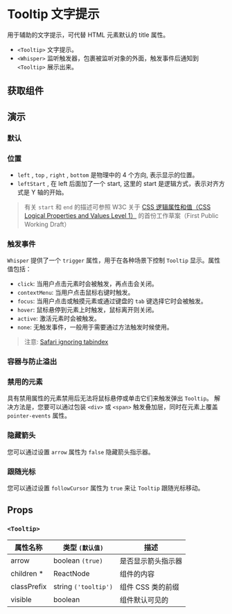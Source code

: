 # Tooltip 文字提示

用于辅助的文字提示，可代替 HTML 元素默认的 title 属性。

- `<Tooltip>` 文字提示。
- `<Whisper>` 监听触发器，包裹被监听对象的外面，触发事件后通知到 `<Tooltip>` 展示出来。

## 获取组件

<!--{include:(components/tooltip/fragments/import.md)}-->

## 演示

### 默认

<!--{include:`basic.md`}-->

### 位置

- `left` , `top` , `right` , `bottom` 是物理中的 4 个方向, 表示显示的位置。
- `leftStart` , 在 left 后面加了一个 start, 这里的 start 是逻辑方式，表示对齐方式是 Y 轴的开始。

> 有关 `start` 和 `end` 的描述可参照 W3C 关于 [CSS 逻辑属性和值（CSS Logical Properties and Values Level 1）](https://www.w3.org/TR/2017/WD-css-logical-1-20170518/) 的首份工作草案（First Public Working Draft）

<!--{include:`placement.md`}-->

### 触发事件

`Whisper` 提供了一个 `trigger` 属性，用于在各种场景下控制 `Tooltip` 显示。属性值包括：

- `click`: 当用户点击元素时会被触发，再点击会关闭。
- `contextMenu`: 当用户点击鼠标右键时触发。
- `focus`: 当用户点击或触摸元素或通过键盘的 `tab` 键选择它时会被触发。
- `hover`: 鼠标悬停到元素上时触发，鼠标离开则关闭。
- `active`: 激活元素时会被触发。
- `none`: 无触发事件，一般用于需要通过方法触发时候使用。

<!--{include:`trigger.md`}-->

> 注意: [Safari ignoring tabindex](https://stackoverflow.com/questions/1848390/safari-ignoring-tabindex)

### 容器与防止溢出

<!--{include:`container.md`}-->

### 禁用的元素

具有禁用属性的元素禁用后无法将鼠标悬停或单击它们来触发弹出 `Tooltip`。 解决方法是，您要可以通过包装 `<div>` 或 `<span>` 触发叠加层，同时在元素上覆盖 `pointer-events` 属性。

<!--{include:`disabled-elements.md`}-->

### 隐藏箭头

您可以通过设置 `arrow` 属性为 `false` 隐藏箭头指示器。

<!--{include:`arrow.md`}-->

### 跟随光标

您可以通过设置 `followCursor` 属性为 `true` 来让 `Tooltip` 跟随光标移动。

<!--{include:`follow-cursor.md`}-->

## Props

### `<Tooltip>`

| 属性名称    | 类型 `(默认值)`      | 描述               |
| ----------- | -------------------- | ------------------ |
| arrow       | boolean `(true)`     | 是否显示箭头指示器 |
| children \* | ReactNode            | 组件的内容         |
| classPrefix | string `('tooltip')` | 组件 CSS 类的前缀  |
| visible     | boolean              | 组件默认可见的     |

<!--{include:(components/whisper/zh-CN/props.md)}-->
<!--{include:(_common/types/placement-all.md)}-->
